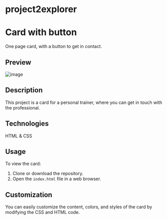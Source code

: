 # project2explorer

# Card with button

One page card, with a button to get in contact.

## Preview

![image](https://github.com/samuuhzica/Projeto2explorer/assets/90338927/6b88834a-0525-4146-9823-786d311b4ba4)


## Description

This project is a card for a personal trainer, where you can get in touch with the professional.

## Technologies

HTML & CSS

## Usage

To view the card:

1. Clone or download the repository.
2. Open the `index.html` file in a web browser.

## Customization

You can easily customize the content, colors, and styles of the card by modifying the CSS and HTML code.

